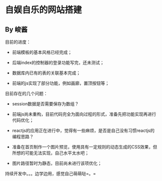 自娱自乐的网站搭建
========================
By 峻酱
--------------

目前的进度：

  * 前端模板的基本风格已经完成；

  * 后端index的控制器的登录功能写完，还未测试；

  * 数据库内已有的表的关联基本完成；

  * 前端的js实现了部分功能，例如画廊，置顶按钮等；
 

目前存在的几个问题：

  * session数据是否需要保存为数组？

  * 前端js尚未重构，目前代码完全为面向过程的形式，准备先把功能实现再进行代码优化；

  * reactjs的应用正在进行中，觉得有一些麻烦，是否是自己没有习惯reactjs的编程思路？
 
  * 准备在首页制作一个图片预览，使用具有一定规则的动态生成的CSS效果，但所想的可能无法实现，自己水平太水吧；

  * 图片路径暂时为静态，目前尚未进行该项优化；


持续开发中。。。边学边用，感觉自己萌萌哒=。=
